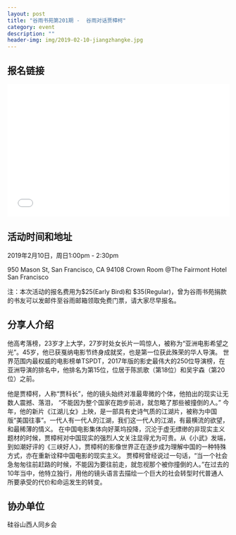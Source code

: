 ```yaml
---
layout: post
title: "谷雨书苑第201期 -  谷雨对话贾樟柯"
category: event
description: ""
header-img: img/2019-02-10-jiangzhangke.jpg
---
```


## 报名链接
<div style="width:100%; text-align:left;" ><iframe src="//eventbrite.com/tickets-external?eid=55395565628&ref=etckt" frameborder="0" height="300" width="100%" vspace="0" hspace="0" marginheight="5" marginwidth="5" scrolling="auto" allowtransparency="true"></iframe></div>

## 活动时间和地址
2019年2月10日，周日1:00pm - 2:30pm

950 Mason St, San Francisco, CA 94108
Crown Room @The Fairmont Hotel San Francisco

注：本次活动的报名费用为$25(Early Bird)和 $35(Regular)，曾为谷雨书苑捐款的书友可以发邮件至谷雨邮箱领取免费门票，请大家尽早报名。

## 分享人介绍
他高考落榜，23岁才上大学，27岁时处女长片一鸣惊人，被称为“亚洲电影希望之光”。45岁，他已获戛纳电影节终身成就奖，也是第一位获此殊荣的华人导演。 世界范围内最权威的电影榜单TSPDT，2017年版的影史最伟大的250位导演榜，在亚洲导演的排名中，他排名为第15位，位居于陈凯歌（第18位）和吴宇森（第20位）之前。  
 
他是贾樟柯，人称“贾科长”，他的镜头始终对准最卑微的个体，他拍出的现实让无数人震撼、落泪， “不能因为整个国家在跑步前进，就忽略了那些被撞倒的人。” 今年，他的新片《江湖儿女》上映，是一部具有史诗气质的江湖片，被称为中国版“美国往事”。一代人有一代人的江湖，我们这一代人的江湖，有最横流的欲望，和最稀薄的情义。 在中国电影集体向好莱坞投降，沉沦于虚无缥缈的非现实主义题材的时候，贾樟柯对中国现实的强烈人文关注显得尤为可贵。从《小武》发端，到如潮好评的《三峡好人》，贾樟柯的影像世界正在逐步成为理解中国的一种特殊方式，亦在重新诠释中国电影的现实主义。    贾樟柯曾经说过一句话，“当一个社会急匆匆往前赶路的时候，不能因为要往前走，就忽视那个被你撞倒的人。”在过去的10年当中，他特立独行，用他的镜头语言去描绘一个巨大的社会转型时代普通人所要承受的代价和命运发生的转变。

## 协办单位
硅谷山西人同乡会
